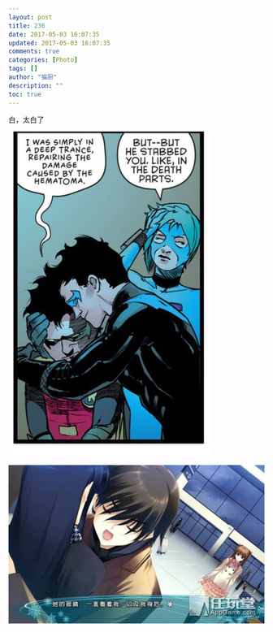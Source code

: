 ```yaml
---
layout: post
title: 236
date: 2017-05-03 16:07:35
updated: 2017-05-03 16:07:35
comments: true
categories: [Photo]
tags: []
author: "猫厨"
description: ""
toc: true
---
```


<p>白，太白了</p>

![](https://raw.githubusercontent.com/alicewish/meowchain247/master/img_cVZNdzJtQk9JV2RPV0dnenJaOFZzOUh0NFhQbkFHcWxqaHZ3c2o3Qm53Q2RuK1hVc3VQdnJRPT0.jpg)

![](https://raw.githubusercontent.com/alicewish/meowchain247/master/img_cVZNdzJtQk9JV2RPV0dnenJaOFZzd2hXSXJwZERFZ2E2TkhaS3Yrbkl4RHVyKzhMd2FrMFJnPT0.jpg)